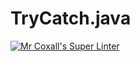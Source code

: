 # TryCatch.java

[![Mr Coxall's Super Linter](https://github.com/ICS4U-Programming-TamerZ/TryCatch.java/workflows/Mr%20Coxall's%20Super%20Linter/badge.svg)](https://github.com/ICS4U-Programming-TamerZ/TryCatch.java/actions/)
